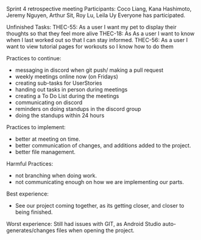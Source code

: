 Sprint 4 retrospective meeting
Participants: Coco Liang, Kana Hashimoto, Jeremy Nguyen, Arthur Sit, Roy Lu, Leila Uy
Everyone has participated.

Unfinished Tasks:
THEC-55: As a user I want my pet to display their thoughts so that they feel more alive
THEC-18: As As a user I want to know when I last worked out so that I can stay informed.
THEC-56: As a user I want to view tutorial pages for workouts so I know how to do them

Practices to continue:
  - messaging in discord when git push/ making a pull request
  - weekly meetings online now (on Fridays)
  - creating sub-tasks for UserStories
  - handing out tasks in person during meetings
  - creating a To Do List during the meetings
  - communicating on discord
  - reminders on doing standups in the discord group
  - doing the standups within 24 hours

Practices to implement:
- better at meeting on time.
- better communication of changes, and additions added to the project.
- better file management.


Harmful Practices:
  - not branching when doing work.
  - not communicating enough on how we are implementing our parts.

Best experience:
- See our project coming together, as its getting closer, and closer to being finished. 

Worst experience:
    Still had issues with GIT, as Android Studio auto-generates/changes files when opening the project.